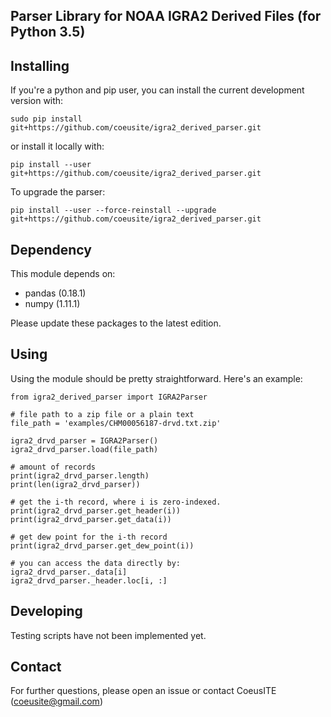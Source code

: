 Parser Library for NOAA IGRA2 Derived Files (for Python 3.5)
--------------------------------

Installing
-------------------------------
If you're a python and pip user, you can install the current development version with:

```
sudo pip install git+https://github.com/coeusite/igra2_derived_parser.git
```

or install it locally with:

```
pip install --user git+https://github.com/coeusite/igra2_derived_parser.git
```

To upgrade the parser:
```
pip install --user --force-reinstall --upgrade git+https://github.com/coeusite/igra2_derived_parser.git
```

Dependency
------------------------------
This module depends on:
* pandas (0.18.1)
* numpy (1.11.1)

Please update these packages to the latest edition.


Using
------------------------------
Using the module should be pretty straightforward. Here's an example:

```
from igra2_derived_parser import IGRA2Parser

# file path to a zip file or a plain text
file_path = 'examples/CHM00056187-drvd.txt.zip'

igra2_drvd_parser = IGRA2Parser()
igra2_drvd_parser.load(file_path)

# amount of records
print(igra2_drvd_parser.length)
print(len(igra2_drvd_parser))

# get the i-th record, where i is zero-indexed.
print(igra2_drvd_parser.get_header(i))
print(igra2_drvd_parser.get_data(i))

# get dew point for the i-th record
print(igra2_drvd_parser.get_dew_point(i))

# you can access the data directly by:
igra2_drvd_parser._data[i]
igra2_drvd_parser._header.loc[i, :]
```

Developing
--------------------------------
Testing scripts have not been implemented yet.


Contact
--------------------------------
For further questions, please open an issue or contact CoeusITE (coeusite@gmail.com)
